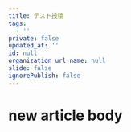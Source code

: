 ```yaml
---
title: テスト投稿
tags:
  - ''
private: false
updated_at: ''
id: null
organization_url_name: null
slide: false
ignorePublish: false
---
```

# new article body
